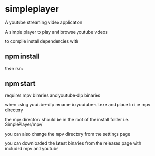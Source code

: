 # simpleplayer
A youtube streaming video application

A simple player to play and browse youtube videos

to compile install dependencies with

## npm install

then run: 

## npm start

requires mpv binaries and youtube-dlp binaries

when using youtube-dlp rename to youtube-dl.exe
and place in the mpv directory

the mpv directory should be in the root of the install folder i.e. SimplePlayer/mpv/

you can also change the mpv directory from the settings page

you can downloaded the latest binaries from the releases page with included mpv and youtube

